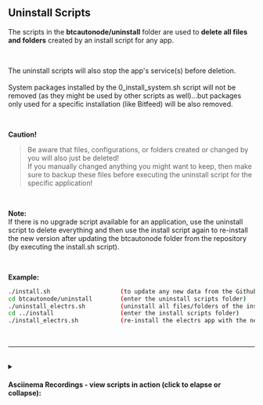 ## Uninstall Scripts

The scripts in the **btcautonode/uninstall** folder are used to **delete all files and folders** created by an install script for any app.  

<br>

The uninstall scripts will also stop the app's service(s) before deletion.  
<br>
System packages installed by the 0_install_system.sh script will not be removed (as they might be used by other scripts as well)...but packages only used for a specific installation (like Bitfeed) will be also removed.

<br>

**Caution!**
>Be aware that files, configurations, or folders created or changed by you will also just be deleted!   
>If you manually changed anything you might want to keep, then make sure to backup these files before executing the uninstall script for the specific application!

<br>

**Note:**  
If there is no upgrade script available for an application, use the uninstall script to delete everything and then use the install script again to re-install the new version after updating the btcautonode folder from the repository (by executing the install.sh script).

<br>

**Example:**
```bash
./install.sh 					(to update any new data from the Github repository into the btcautonode folder)
cd btcautonode/uninstall		(enter the uninstall scripts folder)
./uninstall_electrs.sh			(uninstall all files/folders of the installed electrs app)
cd ../install					(enter the install scripts folder)
./install_electrs.sh			(re-install the electrs app with the new version in the updated config)
```

<br>

---

<br>

<details>
<summary><h4>Asciinema Recordings - view scripts in action (click to elapse or collapse):</h4></summary>
  
[uninstall_1_bitcoind.sh](https://asciinema.org/a/3ezewSeAnqhaxZEYA1qS8s4yS) (Script runtime: 00:24)

[uninstall_2_fulcrum.sh](https://asciinema.org/a/Xyk1oemh266vJgaiAoZa1ZLLw) (Script runtime: 00:22)

[uninstall_3_mempool.sh](https://asciinema.org/a/1UWn0SDpeV3Yszwg1oAZohQV5) (Script runtime: 00:27)

[uninstall_4_lnd.sh](https://asciinema.org/a/btkgiyqAPzHVvGiK2WPUFVCzn) (Script runtime: 00:21)

[uninstall_5_thunderhub.sh](https://asciinema.org/a/Mbcwt5Q4yq7l3fki3W3PrRi6e) (Script runtime: 00:22)

[uninstall_6_sparrow.sh](https://asciinema.org/a/d3q22m2dpSsKps0wUzNApgIHV) (Script runtime: 00:19)

[uninstall_7_bisq.sh](https://asciinema.org/a/rXdFpWUVnkjCW3DOYlOO3ymCD) (Script runtime: 01:39)

[uninstall_8_glances.sh](https://asciinema.org/a/X1dsRi06QitBz5PSXAeFkWoli) (Script runtime: 00:29)

[uninstall_bitfeed.sh](https://asciinema.org/a/PrmGGhugQm3v3tDe1nJXfcasW) (Script runtime: 00:35)

[uninstall_btcpay_server.sh](https://asciinema.org/a/EtBWisCqH3HDkxo3DFyaMuD2J) (Script runtime: 00:40)

[uninstall_btc-rpc-explorer.sh](https://asciinema.org/a/yKYuEmalcjjiSxGpnPfzggnIu) (Script runtime: 00:22)

[uninstall_joinmarket_jam.sh](https://asciinema.org/a/1ywsY9Er61wh2MqCzpjDEq9ZW) (Script runtime: 00:57)

[uninstall_ln-visualizer.sh](https://asciinema.org/a/MPn6a27sHx0twDLPyL3rGKR4r) (Script runtime: 00:26)

[uninstall_node_status.sh](https://asciinema.org/a/HsKMJJpJ0cKHGQpFyeACQD9Hz) (Script runtime: 00:32)

[uninstall_rtl.sh](https://asciinema.org/a/NQ7Rdj5C09uZxXVjOqx1D5S1p) (Script runtime: 00:22)

[uninstall_electrs.sh](https://asciinema.org/a/nFaNK0wDpmWnZa6J4gz51LsgP) (Script runtime: 00:28)
</details>

<br><br>
